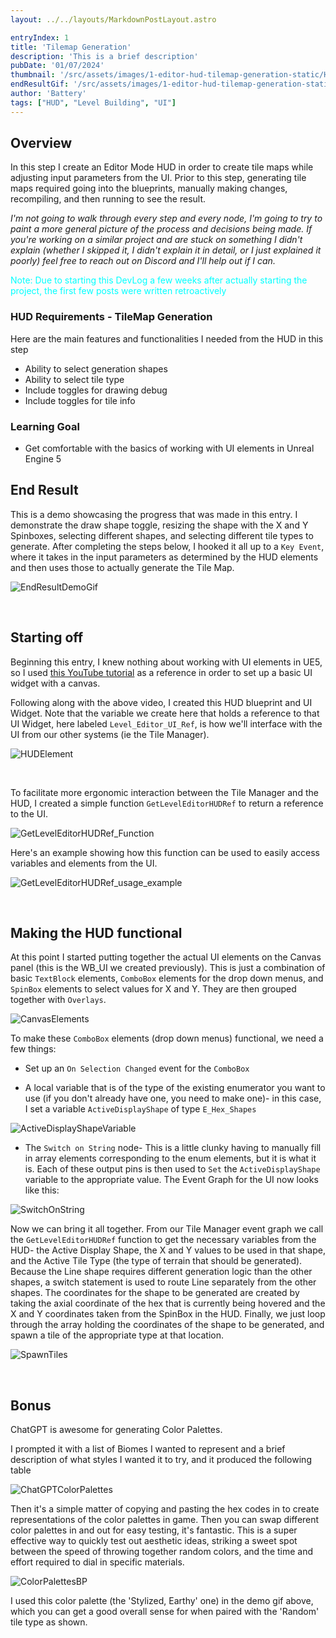 ```yaml
---
layout: ../../layouts/MarkdownPostLayout.astro

entryIndex: 1
title: 'Tilemap Generation'
description: 'This is a brief description'
pubDate: '01/07/2024'
thumbnail: '/src/assets/images/1-editor-hud-tilemap-generation-static/HUDTilemapGeneration_EndResult_Thumbnail.png'
endResultGif: '/src/assets/images/1-editor-hud-tilemap-generation-static/HUDTilemapGeneration_EndResult.gif'
author: 'Battery'
tags: ["HUD", "Level Building", "UI"]
---
```



## Overview 


In this step I create an Editor Mode HUD in order to create tile maps while adjusting input parameters from the UI. Prior to this step, generating tile maps required going into the blueprints, manually making changes, recompiling, and then running to see the result.

*I'm not going to walk through every step and every node, I'm going to try to paint a more general picture of the process and decisions being made. If you're working on a similar project and are stuck on something I didn't explain (whether I skipped it, I didn't explain it in detail, or I just explained it poorly) feel free to reach out on Discord and I'll help out if I can.*

<span style="color: cyan"> Note: Due to starting this DevLog a few weeks after actually starting the project, the first few posts were written retroactively </span>

### HUD Requirements - TileMap Generation

Here are the main features and functionalities I needed from the HUD in this step

*  Ability to select generation shapes 
*  Ability to select tile type 
*  Include toggles for drawing debug 
*  Include toggles for tile info

### Learning Goal

*  Get comfortable with the basics of working with UI elements in Unreal Engine 5

## End Result

This is a demo showcasing the progress that was made in this entry. I demonstrate the draw shape toggle, resizing the shape with the X and Y Spinboxes, selecting different shapes, and selecting different tile types to generate. After completing the steps below, I hooked it all up to a `Key Event`, where it takes in the input parameters as determined by the HUD elements and then uses those to actually generate the Tile Map. 

![EndResultDemoGif](/src/assets/images/1-editor-hud-tilemap-generation-static/HUDTilemapGeneration_EndResult.gif)

<br>

## Starting off

Beginning this entry, I knew nothing about working with UI elements in UE5, so I used <a href ="https://www.youtube.com/watch?v=YCQ1heoaILY" target="_blank"> this YouTube tutorial</a> as a reference in order to set up a basic UI widget with a canvas.


Following along with the above video, I created this HUD blueprint and UI Widget. Note that the variable we create here that holds a reference to that UI Widget, here labeled `Level_Editor_UI_Ref`, is how we'll interface with the UI from our other systems (ie the Tile Manager).

![HUDElement](/src/assets/images/1-editor-hud-tilemap-generation-static/HUD-1.png)

<br>

To facilitate more ergonomic interaction between the Tile Manager and the HUD, I created a simple function `GetLevelEditorHUDRef` to return a reference to the UI. 

![GetLevelEditorHUDRef_Function](/src/assets/images/1-editor-hud-tilemap-generation-static/GetLevelEditorHUDRefFunction.png)


Here's an example showing how this function can be used to easily access variables and elements from the UI.

![GetLevelEditorHUDRef_usage_example](/src/assets/images/1-editor-hud-tilemap-generation-static/GetLevelEditorHUDRef_usage_example.png)

<br>

## Making the HUD functional
At this point I started putting together the actual UI elements on the Canvas panel (this is the WB_UI we created previously). 
This is just a combination of basic `TextBlock` elements, `ComboBox` elements for the drop down menus, and `SpinBox` elements to select values for X and Y. They are then grouped together with `Overlays`.

![CanvasElements](/src/assets/images/1-editor-hud-tilemap-generation-static/CanvasElements.png)

To make these `ComboBox` elements (drop down menus) functional, we need a few things:

* Set up an `On Selection Changed` event for the `ComboBox`

* A local variable that is of the type of the existing enumerator you want to use (if you don't already have one, you need to make one)- in this case, I set a variable `ActiveDisplayShape` of type `E_Hex_Shapes`

![ActiveDisplayShapeVariable](/src/assets/images/1-editor-hud-tilemap-generation-static/ActiveDisplayShapeVariable.png)

* The `Switch on String` node- This is a little clunky having to manually fill in array elements corresponding to the enum elements, but it is what it is. Each of these output pins is then used to `Set` the `ActiveDisplayShape` variable to the appropriate value. The Event Graph for the UI now looks like this:

![SwitchOnString](/src/assets/images/1-editor-hud-tilemap-generation-static/SwitchOnStringNode.png)


Now we can bring it all together. From our Tile Manager event graph we call the `GetLevelEditorHUDRef` function to get the necessary variables from the HUD- the Active Display Shape, the X and Y values to be used in that shape, and the Active Tile Type (the type of terrain that should be generated). Because the Line shape requires different generation logic than the other shapes, a switch statement is used to route Line separately from the other shapes. The coordinates for the shape to be generated are created by taking the axial coordinate of the hex that is currently being hovered and the X and Y coordinates taken from the SpinBox in the HUD. Finally, we just loop through the array holding the coordinates of the shape to be generated, and spawn a tile of the appropriate type at that location.


![SpawnTiles](/src/assets/images/1-editor-hud-tilemap-generation-static/spawntiles.png)

<br>

## Bonus

ChatGPT is awesome for generating Color Palettes.

I prompted it with a list of Biomes I wanted to represent and a brief description of what styles I wanted it to try, and it produced the following table

![ChatGPTColorPalettes](/src/assets/images/1-editor-hud-tilemap-generation-static/ChatGPTColorPalettes.png)

Then it's a simple matter of copying and pasting the hex codes in to create representations of the color palettes in game. Then you can swap different color palettes in and out for easy testing, it's fantastic. This is a super effective way to quickly test out aesthetic ideas, striking a sweet spot between the speed of throwing together random colors, and the time and effort required to dial in specific materials.

![ColorPalettesBP](/src/assets/images/1-editor-hud-tilemap-generation-static/ColorPalettesBP.png)

I used this color palette (the 'Stylized, Earthy' one) in the demo gif above, which you can get a good overall sense for when paired with the 'Random' tile type as shown.

<br>